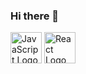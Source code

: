 ### Hi there 👋

<!--
**sezerlimanlar/sezerlimanlar** is a ✨ _special_ ✨ repository because its `README.md` (this file) appears on your GitHub profile.

Here are some ideas to get you started:

- 🔭 I’m currently working on ...
- 🌱 I’m currently learning ...
- 👯 I’m looking to collaborate on ...
- 🤔 I’m looking for help with ...
- 💬 Ask me about ...
- 📫 How to reach me: ...
- 😄 Pronouns: ...
- ⚡ Fun fact: ...
-->

<p align="left">
  <img src="https://upload.wikimedia.org/wikipedia/commons/6/6a/JavaScript-logo.png" height="50" alt="JavaScript Logo">
  <img src="https://upload.wikimedia.org/wikipedia/commons/thumb/a/a7/React-icon.svg/320px-React-icon.svg.png" height="50" alt="React Logo">
</p>
